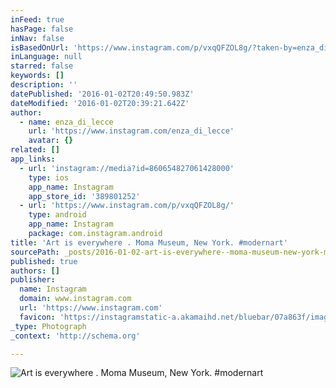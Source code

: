 ```yaml
---
inFeed: true
hasPage: false
inNav: false
isBasedOnUrl: 'https://www.instagram.com/p/vxqQFZOL8g/?taken-by=enza_di_lecce'
inLanguage: null
starred: false
keywords: []
description: ''
datePublished: '2016-01-02T20:49:50.983Z'
dateModified: '2016-01-02T20:39:21.642Z'
author:
  - name: enza_di_lecce
    url: 'https://www.instagram.com/enza_di_lecce'
    avatar: {}
related: []
app_links:
  - url: 'instagram://media?id=860654827061428000'
    type: ios
    app_name: Instagram
    app_store_id: '389801252'
  - url: 'https://www.instagram.com/p/vxqQFZOL8g/'
    type: android
    app_name: Instagram
    package: com.instagram.android
title: 'Art is everywhere . Moma Museum, New York. #modernart'
sourcePath: _posts/2016-01-02-art-is-everywhere--moma-museum-new-york-modernart.md
published: true
authors: []
publisher:
  name: Instagram
  domain: www.instagram.com
  url: 'https://www.instagram.com'
  favicon: 'https://instagramstatic-a.akamaihd.net/bluebar/07a863f/images/ico/favicon.ico'
_type: Photograph
_context: 'http://schema.org'

---
```

![Art is everywhere . Moma Museum, New York. #modernart](https://s3-us-west-2.amazonaws.com/the-grid-img/p/02aec9b51f186dee3c42d0e36e162120de2b5a16.jpg)
